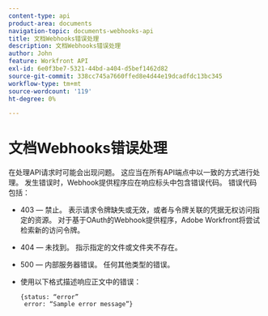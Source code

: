 ```yaml
---
content-type: api
product-area: documents
navigation-topic: documents-webhooks-api
title: 文档Webhooks错误处理
description: 文档Webhooks错误处理
author: John
feature: Workfront API
exl-id: 6e0f3be7-5321-44bd-a404-d5bef1462d82
source-git-commit: 338cc745a7660ffed8e4d44e19dcadfdc13bc345
workflow-type: tm+mt
source-wordcount: '119'
ht-degree: 0%

---
```


# 文档Webhooks错误处理

在处理API请求时可能会出现问题。 这应当在所有API端点中以一致的方式进行处理。 发生错误时，Webhook提供程序应在响应标头中包含错误代码。 错误代码包括：

* 403 — 禁止。 表示请求令牌缺失或无效，或者与令牌关联的凭据无权访问指定的资源。 对于基于OAuth的Webhook提供程序，Adobe Workfront将尝试检索新的访问令牌。

* 404 — 未找到。 指示指定的文件或文件夹不存在。

* 500 — 内部服务器错误。 任何其他类型的错误。

* 使用以下格式描述响应正文中的错误：

   ```
   {status: “error”
    error: “Sample error message”}
   ```
